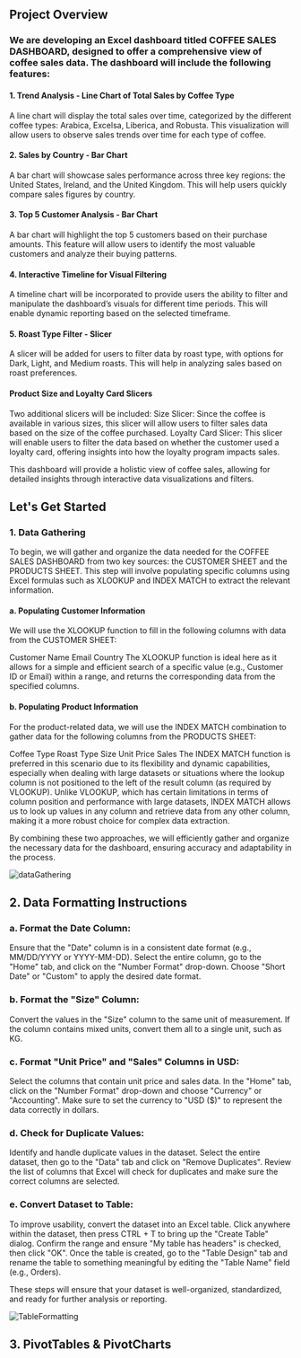 ## Project Overview
### We are developing an Excel dashboard titled COFFEE SALES DASHBOARD, designed to offer a comprehensive view of coffee sales data. The dashboard will include the following features:
#### 1. Trend Analysis - Line Chart of Total Sales by Coffee Type
A line chart will display the total sales over time, categorized by the different coffee types: Arabica, Excelsa, Liberica, and Robusta. This visualization will allow users to observe sales trends over time for each type of coffee.
#### 2. Sales by Country - Bar Chart
A bar chart will showcase sales performance across three key regions: the United States, Ireland, and the United Kingdom. This will help users quickly compare sales figures by country.
#### 3. Top 5 Customer Analysis - Bar Chart
A bar chart will highlight the top 5 customers based on their purchase amounts. This feature will allow users to identify the most valuable customers and analyze their buying patterns.
#### 4. Interactive Timeline for Visual Filtering
A timeline chart will be incorporated to provide users the ability to filter and manipulate the dashboard’s visuals for different time periods. This will enable dynamic reporting based on the selected timeframe.
#### 5. Roast Type Filter - Slicer
A slicer will be added for users to filter data by roast type, with options for Dark, Light, and Medium roasts. This will help in analyzing sales based on roast preferences.
####  Product Size and Loyalty Card Slicers
Two additional slicers will be included:
Size Slicer: Since the coffee is available in various sizes, this slicer will allow users to filter sales data based on the size of the coffee purchased.
Loyalty Card Slicer: This slicer will enable users to filter the data based on whether the customer used a loyalty card, offering insights into how the loyalty program impacts sales.

This dashboard will provide a holistic view of coffee sales, allowing for detailed insights through interactive data visualizations and filters.


## Let's Get Started
### 1. Data Gathering
To begin, we will gather and organize the data needed for the COFFEE SALES DASHBOARD from two key sources: the CUSTOMER SHEET and the PRODUCTS SHEET. This step will involve populating specific columns using Excel formulas such as XLOOKUP and INDEX MATCH to extract the relevant information.
#### a. Populating Customer Information
We will use the XLOOKUP function to fill in the following columns with data from the CUSTOMER SHEET:

Customer Name
Email
Country
The XLOOKUP function is ideal here as it allows for a simple and efficient search of a specific value (e.g., Customer ID or Email) within a range, and returns the corresponding data from the specified columns.

#### b. Populating Product Information
For the product-related data, we will use the INDEX MATCH combination to gather data for the following columns from the PRODUCTS SHEET:

Coffee Type
Roast Type
Size
Unit Price
Sales
The INDEX MATCH function is preferred in this scenario due to its flexibility and dynamic capabilities, especially when dealing with large datasets or situations where the lookup column is not positioned to the left of the result column (as required by VLOOKUP). 
Unlike VLOOKUP, which has certain limitations in terms of column position and performance with large datasets, INDEX MATCH allows us to look up values in any column and retrieve data from any other column, making it a more robust choice for complex data extraction.

By combining these two approaches, we will efficiently gather and organize the necessary data for the dashboard, ensuring accuracy and adaptability in the process.

![dataGathering](https://github.com/user-attachments/assets/5641559c-d9ac-4f59-bf21-ab8bd1747f80)



## 2. Data Formatting Instructions
### a. Format the Date Column:
Ensure that the "Date" column is in a consistent date format (e.g., MM/DD/YYYY or YYYY-MM-DD). Select the entire column, go to the "Home" tab, and click on the "Number Format" drop-down. Choose "Short Date" or "Custom" to apply the desired date format.
### b. Format the "Size" Column:
Convert the values in the "Size" column to the same unit of measurement. If the column contains mixed units, convert them all to a single unit, such as KG. 
### c. Format "Unit Price" and "Sales" Columns in USD:
Select the columns that contain unit price and sales data. In the "Home" tab, click on the "Number Format" drop-down and choose "Currency" or "Accounting". Make sure to set the currency to "USD ($)" to represent the data correctly in dollars.
### d. Check for Duplicate Values:
Identify and handle duplicate values in the dataset. Select the entire dataset, then go to the "Data" tab and click on "Remove Duplicates". Review the list of columns that Excel will check for duplicates and make sure the correct columns are selected.
### e. Convert Dataset to Table:
To improve usability, convert the dataset into an Excel table. Click anywhere within the dataset, then press CTRL + T to bring up the "Create Table" dialog. Confirm the range and ensure "My table has headers" is checked, then click "OK". Once the table is created, go to the "Table Design" tab and rename the table to something meaningful by editing the "Table Name" field (e.g., Orders).


These steps will ensure that your dataset is well-organized, standardized, and ready for further analysis or reporting.

![TableFormatting](https://github.com/user-attachments/assets/04b2a896-59dd-4a00-a191-fbe4840d7132)


## 3. PivotTables & PivotCharts



